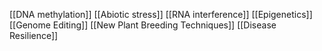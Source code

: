 [[DNA methylation]]
[[Abiotic stress]]
[[RNA interference]]
[[Epigenetics]]
[[Genome Editing]]
[[New Plant Breeding Techniques]]
[[Disease Resilience]]
